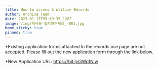 ```yaml
---
title: How to access & utilize Records
author: Archive Team
date: 2023-01-17T05:10:35.120Z
image: /img/제목을-입력해주세요_-003.jpg
home_sticky: true
pinned: true
---
```

\*Existing application forms attached to the records use page are not accepted. Please fill out the new application form through the link below.



\*New Application URL: https://bit.ly/3Wp1Niw